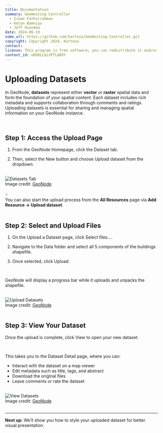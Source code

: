 ```yaml
---
title: Documentation
summary: GeoHosting Controller
  - Irwan Fathurrahman
  - Ketan Bamniya
  - Jeff Osundwa
date: 2024-06-19
some_url: https://github.com/kartoza/GeoHosting-Controller.git
copyright: Copyright 2024, Kartoza
contact:
license: This program is free software; you can redistribute it and/or modify it under the terms of the GNU Affero General Public License as published by the Free Software Foundation; either version 3 of the License, or (at your option) any later version.
context_id: nDU6LLGiXPTLADXY
---
```


# Uploading Datasets

In GeoNode, **datasets** represent either **vector** or **raster** spatial data and form the foundation of your spatial content. Each dataset includes rich metadata and supports collaboration through comments and ratings. Uploading datasets is essential for sharing and managing spatial information on your GeoNode instance.

<br>

## Step 1: Access the Upload Page

1. From the GeoNode <span class="ui-page-label">Homepage</span>, click the <span class="ui-generic-label">Dataset</span> tab.

2. Then, select the <span class="ui-generic-label">New</span> button and choose <span class="ui-generic-label">Upload dataset</span> from the dropdown.

<br>

<div class="image-with-caption">
  <img src="../../img/geonode-img-25.png" alt="Datasets Tab">
  <div class="caption">
    Image credit: <a href="https://geonode.org/" target="_blank">GeoNode</a>
  </div>
</div>

<br>

<div class="alert alert-hint">
  <div class="alert-icon">💡</div>
  <div class="alert-text">
    You can also start the upload process from the <strong>All Resources</strong> page via <strong>Add Resource → Upload dataset</strong>.
  </div>
</div>

<br>

## Step 2: Select and Upload Files

1. On the <span class="ui-page-label">Upload a Dataset</span> page, click <span class="ui-generic-label">Select files...</span>.

2. Navigate to the <span class="ui-filename">Data</span> folder and select all 5 components of the <span class="ui-filename">buildings</span> shapefile.

3. Once selected, click <span class="ui-generic-label">Upload</span>.

<br>

GeoNode will display a progress bar while it uploads and unpacks the shapefile.

<br>

<div class="image-with-caption">
  <img src="../../img/geonode-img-26.png" alt="Upload Datasets">
  <div class="caption">
    Image credit: <a href="https://geonode.org/" target="_blank">GeoNode</a>
  </div>
</div>

<br>

## Step 3: View Your Dataset

Once the upload is complete, click <span class="ui-generic-label">View</span> to open your new dataset.

<br>

This takes you to the <span class="ui-page-label">Dataset Detail</span> page, where you can:

- Interact with the dataset on a map viewer
- Edit metadata such as title, tags, and abstract
- Download the original files
- Leave comments or rate the dataset

<br>

<div class="image-with-caption">
  <img src="../../img/geonode-img-27.png" alt="View Datasets">
  <div class="caption">
    Image credit: <a href="https://geonode.org/" target="_blank">GeoNode</a>
  </div>
</div>

<br>

---

**Next up:** We’ll show you how to style your uploaded dataset for better visual presentation.

<br>
